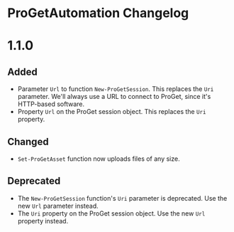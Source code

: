 
# ProGetAutomation Changelog

# 1.1.0

## Added

* Parameter `Url` to function `New-ProGetSession`. This replaces the `Uri` parameter. We'll always use a URL to connect
to ProGet, since it's HTTP-based software.
* Property `Url` on the ProGet session object. This replaces the `Uri` property.

## Changed

* `Set-ProGetAsset` function now uploads files of any size.

## Deprecated

* The `New-ProGetSession` function's `Uri` parameter is deprecated. Use the new `Url` parameter instead.
* The `Uri` property on the ProGet session object. Use the new `Url` property instead.
